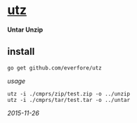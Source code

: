 #	[utz][1]

**Untar Unzip**

##	install

	go get github.com/everfore/utz

_usage_

	utz -i ./cmprs/zip/test.zip -o ../unzip
	utz -i ./cmprs/tar/test.tar -o ../untar

_2015-11-26_

 [1]: https://github.com/everfore/utz "utz"